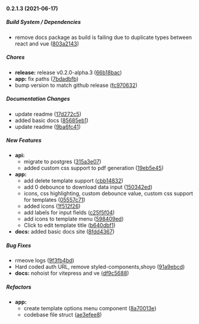 #### 0.2.1.3 (2021-06-17)

##### Build System / Dependencies

*  remove docs package as build is failing due to duplicate types between react and vue ([803a2143](https://github.com/soulsam480/pdf-donkey/commit/803a214390dc2d76e9f4932b7db83a145fdf43cc))

##### Chores

* **release:**  release v0.2.0-alpha.3 ([66b18bac](https://github.com/soulsam480/pdf-donkey/commit/66b18bacf192747d44c4cf51e02cba6f1796b942))
* **app:**  fix paths ([7bdadbfb](https://github.com/soulsam480/pdf-donkey/commit/7bdadbfb93c9daaae12016e6dcd72cbac7b60f6a))
*  bump version to match github release ([fc970632](https://github.com/soulsam480/pdf-donkey/commit/fc97063286f0577759f30c1196421f6467860a7c))

##### Documentation Changes

*  update readme ([17d272c5](https://github.com/soulsam480/pdf-donkey/commit/17d272c588c25eb06a72d0a1c25cafc757850ff2))
*  added basic docs ([85685eb1](https://github.com/soulsam480/pdf-donkey/commit/85685eb1466c295089bb07d45041c0cfa459b70f))
*  update readme ([9ba6fc41](https://github.com/soulsam480/pdf-donkey/commit/9ba6fc41681de04f7407da69b6c8e2a5db8b2607))

##### New Features

* **api:**
  *  migrate to postgres ([315a3e07](https://github.com/soulsam480/pdf-donkey/commit/315a3e072ff106e8012ae79703081d600410f468))
  *  added custom css support to pdf generation ([19eb5e45](https://github.com/soulsam480/pdf-donkey/commit/19eb5e45bf41ed95cf0ad7d6fb069a47a9574398))
* **app:**
  *  add delete template support ([cbb14832](https://github.com/soulsam480/pdf-donkey/commit/cbb1483259bb84a7ede75f64b369936433e0c6f0))
  *  add 0 debounce to download data input ([150342ed](https://github.com/soulsam480/pdf-donkey/commit/150342ed6d1f615d4196fc5be71466af5ddf2245))
  *  icons, css highlighting, custom debounce value, custom css support for templates ([05557c71](https://github.com/soulsam480/pdf-donkey/commit/05557c7122b23db9e551df012b6d0f5f339cb175))
  *  added icons ([1f512f26](https://github.com/soulsam480/pdf-donkey/commit/1f512f2647c72053691f2d06442f4a16e712a43f))
  *  add labels for input fields ([c25f5f04](https://github.com/soulsam480/pdf-donkey/commit/c25f5f0435f99812c4386f196aeab046f30a73e3))
  *  add icons to template menu ([598409ed](https://github.com/soulsam480/pdf-donkey/commit/598409edc588813fd865d33caf735f9a43e9abc6))
  *  Click to edit template title ([b640dbf1](https://github.com/soulsam480/pdf-donkey/commit/b640dbf124fccbd79f711f294ecbeb73c55e41f3))
* **docs:**  added basic docs site ([8fdd4367](https://github.com/soulsam480/pdf-donkey/commit/8fdd43672e09433043d7b9348a3ecb155356d6ff))

##### Bug Fixes

*  rmeove logs ([9f3fb4bd](https://github.com/soulsam480/pdf-donkey/commit/9f3fb4bda3a1ca12de0e36895b486578d55ecb23))
*  Hard coded auth URL, remove styled-components,shoyo ([91a9ebcd](https://github.com/soulsam480/pdf-donkey/commit/91a9ebcd01c7b468980f9658841ea551eb62a38f))
* **docs:**  nohoist for vitepress and ve ([df9c5688](https://github.com/soulsam480/pdf-donkey/commit/df9c5688399b81a83da55610d3f5e5ce620628d1))

##### Refactors

* **app:**
  *  create template options menu component ([8a70013e](https://github.com/soulsam480/pdf-donkey/commit/8a70013e07524a82ee4d2d386b4d030b8562e268))
  *  codebase file struct ([ae3efee8](https://github.com/soulsam480/pdf-donkey/commit/ae3efee8448067d1cc158a1441b61e1df9371bf6))

